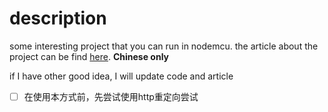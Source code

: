 # description
some interesting project that you can run in nodemcu. the article about the project can be find [here](https://www.jianshu.com/u/2416802b72b0). 
**Chinese only**

if I have other good idea, I will update code and article
 - [ ] 在使用本方式前，先尝试使用http重定向尝试
